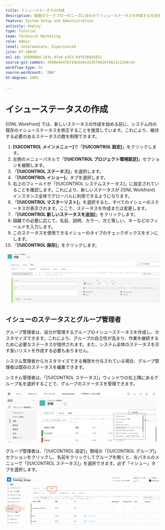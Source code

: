 ```yaml
---
title: イシューステータスの作成
description: 組織のワークフローのニーズに合わせてイシューステータスを作成する方法を説明します。
feature: System Setup and Administration
activity: deploy
type: Tutorial
team: Technical Marketing
role: Admin
level: Intermediate, Experienced
jira: KT-10019
exl-id: 1689080d-1d3c-4fad-a353-64fb3b0d5851
source-git-commit: 4568e4e47b719e2dee35357d42674613112a9c43
workflow-type: ht
source-wordcount: '284'
ht-degree: 100%

---
```


# イシューステータスの作成

[!DNL Workfront] では、新しいステータスの作成を始める前に、システム内の既存のイシューステータスを修正することを推奨しています。これにより、維持する必要のあるステータスの数を制限できます。

1. **[!UICONTROL メインメニュー]**&#x200B;で「**[!UICONTROL 設定]**」をクリックします。
1. 左側のメニューパネルで「**[!UICONTROL プロジェクト環境設定]**」セクションを展開します。
1. 「**[!UICONTROL ステータス]**」を選択します。
1. 「**[!UICONTROL イシュー]**」タブを選択します。
1. 右上のフィールドが「[!UICONTROL システムステータス]」に設定されていることを確認します。これにより、新しいステータスが [!DNL Workfront] インスタンス全体でグローバルに利用できるようになります。
1. 「**[!UICONTROL マスターリスト]**」を選択すると、すべてのイシューのステータスが表示されます。ここで、ステータスを作成または変更します。
1. 「**[!UICONTROL 新しいステータスを追加]**」をクリックします。
1. 組織での必要に応じて、名前、説明、カラー、次と等しい、キーなどのフィールドを入力します。
1. このステータスを使用できるイシューのタイプのチェックボックスをオンにします。
1. 「**[!UICONTROL 保存]**」をクリックします。

![[!UICONTROL ステータス]ページの新しいステータスウィンドウ](assets/admin-fund-create-issue-status.png)

## イシューのステータスとグループ管理者

グループ管理者は、自分が管理するグループのイシューステータスを作成し、カスタマイズできます。これにより、グループの自立性が高まり、作業を継続するために必要なステータスが提供されます。また、システム全体のステータスを示す長いリストを作成する必要もありません。

システム管理者からカスタマイズできる権限を付与されている場合、グループ管理者は既存のステータスを編集できます。

システム管理者は、「[!UICONTROL ステータス]」ウィンドウの右上隅にあるグループ名を選択することで、グループのステータスを管理できます。

![[!UICONTROL ステータス]ページのグループリストメニュー](assets/admin-fund-change-group-master-list.png)

グループ管理者は、「[!UICONTROL 設定]」領域の「[!UICONTROL グループ]」セクションをクリックし、名前をクリックしてグループを開くと、左パネルのメニューで「[!UICONTROL ステータス]」を選択できます。必ず「イシュー」タブを選択します。

![[!UICONTROL グループ]ページの「ステータス」セクション](assets/admin-fund-group-issue-statuses.png)

<!--
For detailed information on how managing statuses can be done by group administrators, see these articles:
Create and customize group statuses
Group administrators
-->

<!--
learn more URLs
Issue statuses
Create and customize system-wide statuses
-->
